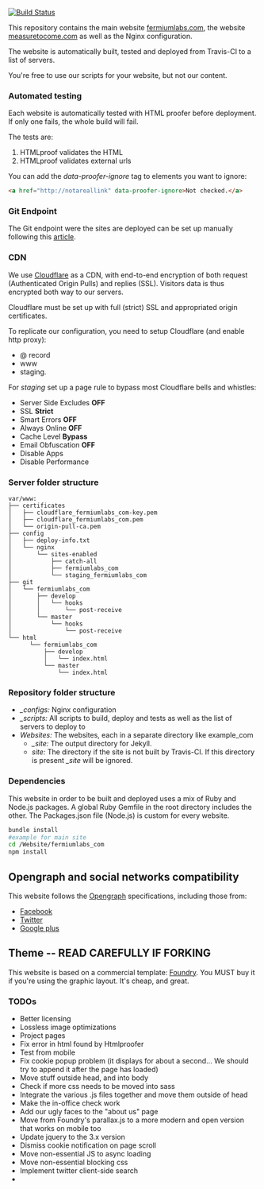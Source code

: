 [![Build Status](https://travis-ci.org/fermiumlabs/website.svg?branch=master)](https://travis-ci.org/fermiumlabs/website)

This repository contains the main website [fermiumlabs.com](https://fermiumlabs.com), the website [measuretocome.com](https://measuretocome.com) as well as the Nginx configuration.

The website is automatically built, tested and deployed from Travis-CI to a list of servers.

You're free to use our scripts for your website, but not our content.

### Automated testing

Each website is automatically tested with HTML proofer before deployment. If only one fails, the whole build will fail.

The tests are:

1. HTMLproof validates the HTML
2. HTMLproof validates external urls

You can add the *data-proofer-ignore* tag to elements you want to ignore:

```html
<a href="http://notareallink" data-proofer-ignore>Not checked.</a>
```


### Git Endpoint

The Git endpoint were the sites are deployed can be set up manually following this [article](http://nicolasgallagher.com/simple-git-deployment-strategy-for-static-sites/).

### CDN 

We use [Cloudflare](cloudflare.com) as a CDN, with end-to-end encryption of both request (Authenticated Origin Pulls) and replies (SSL). Visitors data is thus encrypted both way to our servers.

Cloudflare must be set up with full (strict) SSL and appropriated origin certificates.

To replicate our configuration, you need to setup Cloudflare (and enable http proxy):

* @ record
* www
* staging.

For *staging* set up a page rule to bypass most Cloudflare bells and whistles: 

* Server Side Excludes **OFF**
* SSL **Strict**
* Smart Errors **OFF**
* Always Online **OFF**
* Cache Level **Bypass**
* Email Obfuscation **OFF**
* Disable Apps
* Disable Performance


### Server folder structure
```
var/www:
├── certificates
│   ├── cloudflare_fermiumlabs_com-key.pem
│   ├── cloudflare_fermiumlabs_com.pem
│   └── origin-pull-ca.pem
├── config
│   ├── deploy-info.txt
│   └── nginx
│       └── sites-enabled
│           ├── catch-all
│           ├── fermiumlabs_com
│           └── staging_fermiumlabs_com
├── git
│   └── fermiumlabs_com
│       ├── develop
│       │   └── hooks
│       │       └── post-receive
│       └── master
│           └── hooks
│               └── post-receive
└── html
      └── fermiumlabs_com
          ├── develop
          │   └── index.html
          └── master
              └── index.html
```
### Repository folder structure

* *_configs:* Nginx configuration
* *_scripts:* All scripts to build, deploy and tests as well as the list of servers to deploy to
* *Websites:* The websites, each in a separate directory like example_com 
  * *_site:* The output directory for Jekyll.
  * *site:* The directory if the site is not built by Travis-CI. If this directory is present *_site* will be ignored.
              
              
### Dependencies

This website in order to be built and deployed uses a mix of Ruby and Node.js packages.
A global Ruby Gemfile in the root directory includes the other.
The Packages.json file (Node.js) is custom for every website.

```bash
bundle install
#example for main site
cd /Website/fermiumlabs_com
npm install

```

## Opengraph and social networks compatibility

This website follows the [Opengraph](http://ogp.me/) specifications, including those from:

* [Facebook](https://developers.facebook.com/docs/sharing/opengraph)
* [Twitter](https://dev.twitter.com/cards/markup)
* [Google plus](https://developers.google.com/+/web/snippet/)

## Theme -- READ CAREFULLY IF FORKING

This website is based on a commercial template: [Foundry](http://foundry.mediumra.re).
You MUST buy it if you're using the graphic layout. It's cheap, and great.

### TODOs

* Better licensing
* Lossless image optimizations
* Project pages
* Fix error in html found by Htmlproofer
* Test from mobile
* Fix cookie popup problem (it displays for about a second... We should try to append it after the page has loaded)
* Move stuff outside head, and into body
* Check if more css needs to be moved into sass
* Integrate the various .js files together and move them outside of head
* Make the in-office check work
* Add our ugly faces to the "about us" page 
* Move from Foundry's parallax.js to a more modern and open version that works on mobile too
* Update jquery to the 3.x version
* Dismiss cookie notification on page scroll
* Move non-essential JS to async loading
* Move non-essential blocking css
* Implement twitter client-side search
* 
